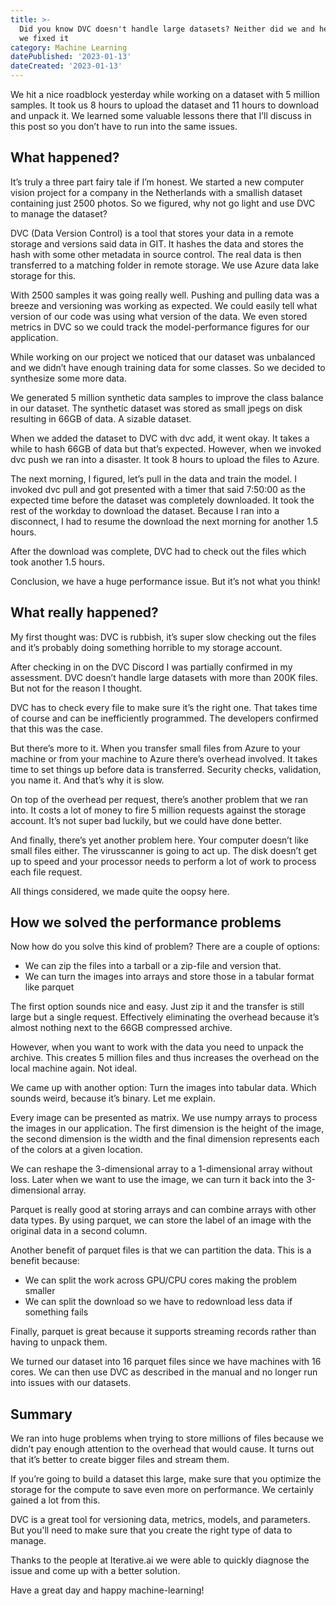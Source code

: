 ```yaml
---
title: >-
  Did you know DVC doesn't handle large datasets? Neither did we and here's how
  we fixed it
category: Machine Learning
datePublished: '2023-01-13'
dateCreated: '2023-01-13'
---
```

We hit a nice roadblock yesterday while working on a dataset with 5 million samples. 
It took us 8 hours to upload the dataset and 11 hours to download and unpack it. 
We learned some valuable lessons there that I’ll discuss in this post so you don’t 
have to run into the same issues.

## What happened?
It’s truly a three part fairy tale if I’m honest. We started a new computer
vision project for a company in the Netherlands with a smallish dataset containing
just 2500 photos. So we figured, why not go light and use DVC to manage the dataset?  

DVC (Data Version Control) is a tool that stores your data in a remote storage 
and versions said data in GIT. It hashes the data and stores the hash with some
other metadata in source control. The real data is then transferred to a matching
folder in remote storage. We use Azure data lake storage for this.

With 2500 samples it was going really well. Pushing and pulling data was a 
breeze and versioning was working as expected. We could easily tell what version
of our code was using what version of the data. We even stored metrics in DVC
so we could track the model-performance figures for our application.

While working on our project we noticed that our dataset was unbalanced and we
didn’t have enough training data for some classes. So we decided to synthesize
some more data. 

We generated 5 million synthetic data samples to improve the class balance in
our dataset. The synthetic dataset was stored as small jpegs on disk resulting
in 66GB of data. A sizable dataset.

When we added the dataset to DVC with dvc add, it went okay. It takes a while
to hash 66GB of data but that’s expected. However, when we invoked dvc push we
ran into a disaster. It took 8 hours to upload the files to Azure.

The next morning, I figured, let’s pull in the data and train the model. I
invoked dvc pull and got presented with a timer that said 7:50:00 as the
expected time before the dataset was completely downloaded. It took the rest of
the workday to download the dataset. Because I ran into a disconnect, I had to
resume the download the next morning for another 1.5 hours.

After the download was complete, DVC had to check out the files which took
another 1.5 hours.

Conclusion, we have a huge performance issue. But it’s not what you think!

## What really happened?
My first thought was: DVC is rubbish, it’s super slow checking out the files
and it’s probably doing something horrible to my storage account.

After checking in on the DVC Discord I was partially confirmed in my assessment.
DVC doesn’t handle large datasets with more than 200K files. But not for the
reason I thought.

DVC has to check every file to make sure it’s the right one. That takes time
of course and can be inefficiently programmed. The developers confirmed that
this was the case.

But there’s more to it. When you transfer small files from Azure to your machine
or from your machine to Azure there’s overhead involved. It takes time to set
things up before data is transferred. Security checks, validation, you name it.
And that’s why it is slow.

On top of the overhead per request, there’s another problem that we ran into.
It costs a lot of money to fire 5 million requests against the storage account.
It’s not super bad luckily, but we could have done better.

And finally, there’s yet another problem here. Your computer doesn’t like small
files either. The virusscanner is going to act up. The disk doesn’t get up to
speed and your processor needs to perform a lot of work to process each file
request.

All things considered, we made quite the oopsy here.

## How we solved the performance problems
Now how do you solve this kind of problem? There are a couple of options:

* We can zip the files into a tarball or a zip-file and version that. 
* We can turn the images into arrays and store those in a tabular format like parquet

The first option sounds nice and easy. Just zip it and the transfer is still
large but a single request. Effectively eliminating the overhead because it’s
almost nothing next to the 66GB compressed archive.

However, when you want to work with the data you need to unpack the archive. 
This creates 5 million files and thus increases the overhead on the local
machine again. Not ideal.

We came up with another option: Turn the images into tabular data. Which sounds
weird, because it’s binary. Let me explain.

Every image can be presented as matrix. We use numpy arrays to process the
images in our application. The first dimension is the height of the image, the
second dimension is the width and the final dimension represents each of the
colors at a given location. 

We can reshape the 3-dimensional array to a 1-dimensional array without loss.
Later when we want to use the image, we can turn it back into the 3-dimensional
array.

Parquet is really good at storing arrays and can combine arrays with other data
types. By using parquet, we can store the label of an image with the original
data in a second column.

Another benefit of parquet files is that we can partition the data. This is a
benefit because:

* We can split the work across GPU/CPU cores making the problem smaller
* We can split the download so we have to redownload less data if something fails

Finally, parquet is great because it supports streaming records rather than
having to unpack them.

We turned our dataset into 16 parquet files since we have machines with 16 cores.
We can then use DVC as described in the manual and no longer run into issues
with our datasets.

## Summary
We ran into huge problems when trying to store millions of files because we
didn’t pay enough attention to the overhead that would cause. It turns out that
it’s better to create bigger files and stream them. 

If you’re going to build a dataset this large, make sure that you optimize the
storage for the compute to save even more on performance. We certainly gained a
lot from this.

DVC is a great tool for versioning data, metrics, models, and parameters.
But you'll need to make sure that you create the right type of data to manage.

Thanks to the people at Iterative.ai we were able to quickly diagnose the issue
and come up with a better solution.

Have a great day and happy machine-learning!
